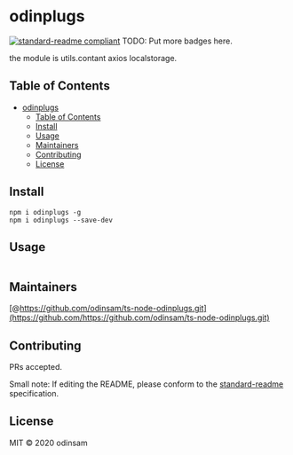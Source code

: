 # odinplugs

[![standard-readme compliant](https://img.shields.io/badge/standard--readme-OK-green.svg?style=flat-square)](https://github.com/RichardLitt/standard-readme)
TODO: Put more badges here.

the module is utils.contant axios localstorage.

## Table of Contents

- [odinplugs](#odinplugs)
  - [Table of Contents](#table-of-contents)
  - [Install](#install)
  - [Usage](#usage)
  - [Maintainers](#maintainers)
  - [Contributing](#contributing)
  - [License](#license)

## Install

```
npm i odinplugs -g
npm i odinplugs --save-dev
```

## Usage

```

```

## Maintainers

[@https://github.com/odinsam/ts-node-odinplugs.git](https://github.com/https://github.com/odinsam/ts-node-odinplugs.git)

## Contributing

PRs accepted.

Small note: If editing the README, please conform to the [standard-readme](https://github.com/RichardLitt/standard-readme) specification.

## License

MIT © 2020 odinsam
